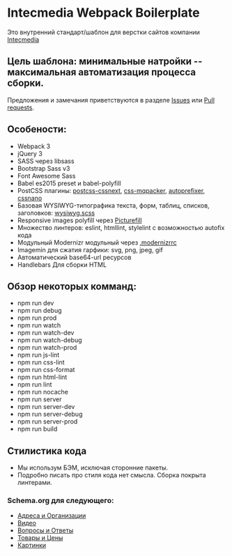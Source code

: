 # Intecmedia Webpack Boilerplate

Это внутренний стандарт/шаблон для верстки сайтов компании [Intecmedia](http://intecmedia.ru)

## Цель шаблона: минимальные натройки -- максимальная автоматизация процесса сборки.

Предложения и замечания приветствуются в разделе [Issues](https://github.com/Intecmedia/Intecmedia.Webpack/issues/new) или [Pull requests](https://github.com/intecmedia/Intecmedia.Webpack/pulls).

## Особености:
* Webpack 3
* jQuery 3
* SASS через libsass
* Bootstrap Sass v3
* Font Awesome Sass
* Babel es2015 preset и babel-polyfill
* PostCSS плагины: [postcss-cssnext](http://cssnext.io/), [css-mqpacker](https://github.com/hail2u/node-css-mqpacker), [autoprefixer](https://github.com/postcss/autoprefixer), [cssnano](http://cssnano.co/)
* Базовая WYSIWYG-типографика текста, форм, таблиц, списков, заголовков: [wysiwyg.scss](https://github.com/Intecmedia/Intecmedia.Webpack/blob/master/source/css/_wysiwyg.scss)
* Responsive images polyfill через [Picturefill](http://scottjehl.github.io/picturefill)
* Множество линтеров: eslint, htmllint, stylelint с возможностью autofix кода
* Модульный Modernizr модульный через [.modernizrrc](https://github.com/Intecmedia/Intecmedia.Webpack/blob/master/.modernizrrc)
* Imagemin для сжатия гарфики: svg, png, jpeg, gif
* Автоматический base64-url ресурсов
* Handlebars Для сборки HTML

## Обзор некоторых комманд:
* npm run dev
* npm run debug
* npm run prod
* npm run watch
* npm run watch-dev
* npm run watch-debug
* npm run watch-prod
* npm run js-lint
* npm run css-lint
* npm run css-format
* npm run html-lint
* npm run lint
* npm run nocache
* npm run server
* npm run server-dev
* npm run server-debug
* npm run server-prod
* npm run build

## Стилистика кода
* Мы использум БЭМ, исключая сторонние пакеты.
* Подробно писать про стиля кода нет смысла. Сборка покрыта линтерами.

### Schema.org для следующего:
* [Адреса и Организации](http://help.yandex.ru/webmaster/supported-schemas/address-organization.xml)
* [Видео](http://help.yandex.ru/webmaster/supported-schemas/video.xml)
* [Вопросы и Ответы](http://help.yandex.ru/webmaster/supported-schemas/questions.xml)
* [Товары и Цены](http://help.yandex.ru/webmaster/supported-schemas/goods-prices.xml)
* [Картинки](http://help.yandex.ru/webmaster/supported-schemas/image.xml)



